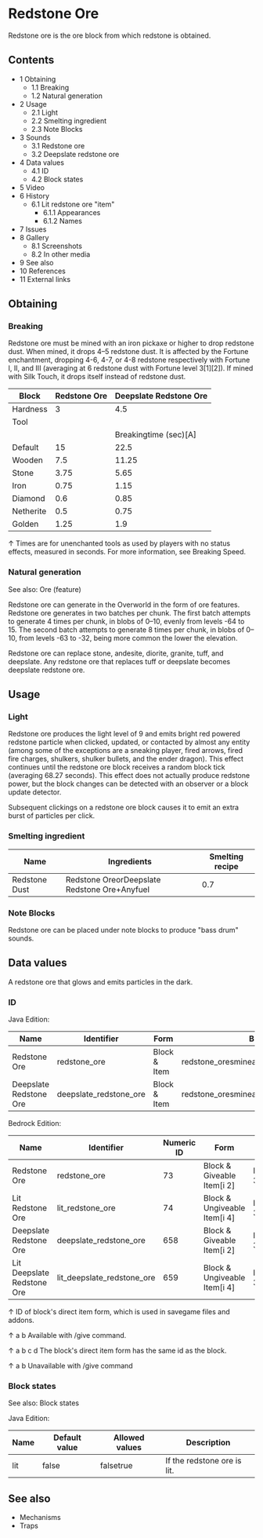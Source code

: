# Redstone Ore
Redstone ore is the ore block from which redstone is obtained.

## Contents
- 1 Obtaining
	- 1.1 Breaking
	- 1.2 Natural generation
- 2 Usage
	- 2.1 Light
	- 2.2 Smelting ingredient
	- 2.3 Note Blocks
- 3 Sounds
	- 3.1 Redstone ore
	- 3.2 Deepslate redstone ore
- 4 Data values
	- 4.1 ID
	- 4.2 Block states
- 5 Video
- 6 History
	- 6.1 Lit redstone ore "item"
		- 6.1.1 Appearances
		- 6.1.2 Names
- 7 Issues
- 8 Gallery
	- 8.1 Screenshots
	- 8.2 In other media
- 9 See also
- 10 References
- 11 External links

## Obtaining
### Breaking
Redstone ore must be mined with an iron pickaxe or higher to drop redstone dust. When mined, it drops 4–5 redstone dust. It is affected by the Fortune enchantment, dropping 4-6, 4-7, or 4-8 redstone respectively with Fortune I, II, and III (averaging at 6 redstone dust with Fortune level 3[1][2]). If mined with Silk Touch, it drops itself instead of redstone dust.

| Block     | Redstone Ore | Deepslate Redstone Ore |
|-----------|--------------|------------------------|
| Hardness  | 3            | 4.5                    |
| Tool      |              |                        |
|           |              | Breakingtime (sec)[A]  |
| Default   | 15           | 22.5                   |
| Wooden    | 7.5          | 11.25                  |
| Stone     | 3.75         | 5.65                   |
| Iron      | 0.75         | 1.15                   |
| Diamond   | 0.6          | 0.85                   |
| Netherite | 0.5          | 0.75                   |
| Golden    | 1.25         | 1.9                    |


↑ Times are for unenchanted tools as used by players with no status effects, measured in seconds. For more information, see Breaking Speed.


### Natural generation
See also: Ore (feature)

Redstone ore can generate in the Overworld in the form of ore features. Redstone ore generates in two batches per chunk. The first batch attempts to generate 4 times per chunk, in blobs of 0–10, evenly from levels -64 to 15. The second batch attempts to generate 8 times per chunk, in blobs of 0–10, from levels -63 to -32, being more common the lower the elevation.

Redstone ore can replace stone, andesite, diorite, granite, tuff, and deepslate. Any redstone ore that replaces tuff or deepslate becomes deepslate redstone ore.


## Usage
### Light
Redstone ore produces the light level of 9 and emits bright red powered redstone particle when clicked, updated, or contacted by almost any entity (among some of the exceptions are a sneaking player, fired arrows, fired fire charges, shulkers, shulker bullets, and the ender dragon). This effect continues until the redstone ore block receives a random block tick (averaging 68.27 seconds). This effect does not actually produce redstone power, but the block changes can be detected with an observer or a block update detector.

Subsequent clickings on a redstone ore block causes it to emit an extra burst of particles per click.

### Smelting ingredient
| Name          | Ingredients                                  | Smelting recipe |
|---------------|----------------------------------------------|-----------------|
| Redstone Dust | Redstone OreorDeepslate Redstone Ore+Anyfuel | 0.7             |

### Note Blocks
Redstone ore can be placed under note blocks to produce "bass drum" sounds.

## Data values
A redstone ore that glows and emits particles in the dark.
### ID
Java Edition:

| Name                   | Identifier             | Form         | Block tags                                   | Translation key                        |
|------------------------|------------------------|--------------|----------------------------------------------|----------------------------------------|
| Redstone Ore           | redstone_ore           | Block & Item | redstone_oresmineable/pickaxeneeds_iron_tool | block.minecraft.redstone_ore           |
| Deepslate Redstone Ore | deepslate_redstone_ore | Block & Item | redstone_oresmineable/pickaxeneeds_iron_tool | block.minecraft.deepslate_redstone_ore |

Bedrock Edition:

| Name                       | Identifier                 | Numeric ID | Form                         | Item ID[i 1]   | Translation key                  |
|----------------------------|----------------------------|------------|------------------------------|----------------|----------------------------------|
| Redstone Ore               | redstone_ore               | 73         | Block & Giveable Item[i 2]   | Identical[i 3] | tile.redstone_ore.name           |
| Lit Redstone Ore           | lit_redstone_ore           | 74         | Block & Ungiveable Item[i 4] | Identical[i 3] | —                                |
| Deepslate Redstone Ore     | deepslate_redstone_ore     | 658        | Block & Giveable Item[i 2]   | Identical[i 3] | tile.deepslate_redstone_ore.name |
| Lit Deepslate Redstone Ore | lit_deepslate_redstone_ore | 659        | Block & Ungiveable Item[i 4] | Identical[i 3] | —                                |


↑ ID of block's direct item form, which is used in savegame files and addons.

↑ a b Available with /give command.

↑ a b c d The block's direct item form has the same id as the block.

↑ a b Unavailable with /give command


### Block states
See also: Block states

Java Edition:

| Name | Default value | Allowed values | Description                 |
|------|---------------|----------------|-----------------------------|
| lit  | false         | falsetrue      | If the redstone ore is lit. |



## See also
- Mechanisms
- Traps


